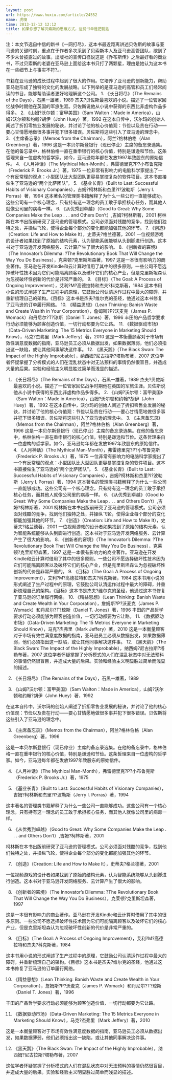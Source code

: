 ```yaml
---
layout: post
url: https://www.huxiu.com/article/24552
name: 虎嗅
time: 2013-12-12 12:12
title: 如果你想了解贝索斯的思维方式，这份书单是把钥匙
---
```

注：本文节选自中信的新书《一网打尽》，这本书最近距离讲述贝佐斯的故事与亚马逊的关键时刻，重点在于作者多次采到了贝索斯本人及亚马逊高管团队，挖到了不少未曾披露过的故事。出版社的宣传口径说这是《乔布斯传》之后最好看的商业书，不过贝索斯的老婆在亚马逊上面给这本书只打了两颗星，理由是她认为这本书在一些细节上与事实不符?。。

书籍在亚马逊的成长过程中起到了很大的作用。它培养了亚马逊的创新能力，帮助亚马逊形成了独特的文化的发展战略。以下列举的是亚马逊的高管和员工们经常阅读的书目，能够帮助读者更好地理解这个公司。 1. 《长日将尽》（The Remains of the Days），石黑一雄著，1989 杰夫?贝佐斯最喜欢的小说。描述了一位管家回忆战争时期他在英国的军旅生涯。贝佐斯说他从小说中获得的东西比非虚构作品多得多。 2. 《山姆?沃尔顿：富甲美国》（Sam Walton：Made in America），山姆?沃尔顿和约翰?胡伊（John Huey）著，1992 在这本自传中，沃尔玛的创始人阐述了折扣零售业发展的秘诀，并讨论了他的核心价值观：节俭以及贵在行动——要心甘情愿地做很多事并犯下很多错误。贝佐斯将这些引入了亚马逊的理念中。 3. 《主席备忘录》（Memos from the Chairman），阿兰?格林伯格（Alan Greenberg）著，1996 这是一本贝尔斯登银行（现已停业）主席的备忘录选集。在他的备忘录中，格林伯格一直在重申银行的核心价值，特别是谦逊和节俭。这条哲理来自一位虚构的哲学家。如今，亚马逊每年都在发放1997年致股东的原始信件。 4. 《人月神话》（The Mythical Man-Month），弗雷德里克?P?小布鲁克斯（Frederick P. Brooks Jr.）著，1975 一位非常有影响力的电脑科学家提出了一个有反常理的观点：小型团队比大型团队更容易掌控复杂的软件项目。这本书直接催生了亚马逊的“两个比萨团队”。 5. 《基业长青》（Built to Last: Successful Habits of Visionary Companies），吉姆?柯林斯和杰里?I?波勒斯（Jerry I. Porras）著，1994 这本著名的管理类书籍解释了为什么一些公司一直能够成功。这些公司有一个核心理念，只有持有这一理念的员工敢于承担核心任务，而其他人就像公司里的病毒一样。 6. 《从优秀到卓越》（Good to Great: Why Some Companies Make the Leap . . . and Others Don’t）,吉姆?柯林斯著，2001 柯林斯在本书出版前研究了亚马逊的管理模式。公司必须面对残酷的竞争，找到他们独特之处，并操纵飞轮，使得企业每个部分的变化都能加强其他的环节。 7. 《创造》（Creation: Life and How to Make It），史蒂夫?格兰德著，2001 一位视频游戏的设计者如果找到了原始的结构元素，认为智能系统能够从头到脚进行创造。这本书对于亚马逊开发网络服务、云计算产生了很大的影响。 8. 《创新者的窘境》（The Innovator’s Dilemma: ?The Revolutionary Book That Will Change the Way You Do Business），克莱顿?克里斯坦森著，1997 这是一本很有影响力的商业著作。亚马逊在开发Kindle和云计算时借用了其中的很多原则。一些公司不愿选择破坏性技术因为它们可能隔离顾客以及破坏它们的核心产业，但是克里斯坦森认为忽视破坏性创新的代价是非常严重的。 9. 《目标》（The Goal: A Process of Ongoing Improvement），艾利?M?高德拉特和杰夫?科克斯著，1984 这本书用小说的形式阐述了生产过程中的原理，它鼓励公司认清运作过程中最大的障碍，并重新梳理自己的架构。《目标》这本书是杰夫?维尔克的圣经，他通过这本书修复了亚马逊的订单履行网络。 10. 《精益思想》（Lean Thinking: Banish Waste and Create Wealth in Your Corporation），詹姆斯?P?沃麦克（James P. Womack）和丹尼尔?T?琼斯（Daniel T. Jones）著，1996 丰田的产品哲学要求行动必须能够为顾客创造价值，一切行动都要为它让路。 11. 《数据驱动市场》（Data-Driven Marketing: The 15 Metrics Everyone in Marketing Should Know），马克?杰弗里（Mark Jeffery）著，2010 这是一本衡量顾客对于市场有效性满意度数据的指南，亚马逊员工必须从数据出发，如果数据薄弱，他们必须指出这一缺陷，或让其他同事解决这件事。 12. 《黑天鹅》（The Black Swan: The Impact of the Highly Improbable），纳西姆?尼古拉斯?塔勒布著，2007 这位学者怀疑掌握了分析模式的人们在混乱状态中对无法预料的事情仍然很盲目，并造成大量的后果。实验和经验主义明显胜过简单而浅显的描述。

1. 《长日将尽》（The Remains of the Days），石黑一雄著，1989 杰夫?贝佐斯最喜欢的小说。描述了一位管家回忆战争时期他在英国的军旅生涯。贝佐斯说他从小说中获得的东西比非虚构作品多得多。 2. 《山姆?沃尔顿：富甲美国》（Sam Walton：Made in America），山姆?沃尔顿和约翰?胡伊（John Huey）著，1992 在这本自传中，沃尔玛的创始人阐述了折扣零售业发展的秘诀，并讨论了他的核心价值观：节俭以及贵在行动——要心甘情愿地做很多事并犯下很多错误。贝佐斯将这些引入了亚马逊的理念中。 3. 《主席备忘录》（Memos from the Chairman），阿兰?格林伯格（Alan Greenberg）著，1996 这是一本贝尔斯登银行（现已停业）主席的备忘录选集。在他的备忘录中，格林伯格一直在重申银行的核心价值，特别是谦逊和节俭。这条哲理来自一位虚构的哲学家。如今，亚马逊每年都在发放1997年致股东的原始信件。 4. 《人月神话》（The Mythical Man-Month），弗雷德里克?P?小布鲁克斯（Frederick P. Brooks Jr.）著，1975 一位非常有影响力的电脑科学家提出了一个有反常理的观点：小型团队比大型团队更容易掌控复杂的软件项目。这本书直接催生了亚马逊的“两个比萨团队”。 5. 《基业长青》（Built to Last: Successful Habits of Visionary Companies），吉姆?柯林斯和杰里?I?波勒斯（Jerry I. Porras）著，1994 这本著名的管理类书籍解释了为什么一些公司一直能够成功。这些公司有一个核心理念，只有持有这一理念的员工敢于承担核心任务，而其他人就像公司里的病毒一样。 6. 《从优秀到卓越》（Good to Great: Why Some Companies Make the Leap . . . and Others Don’t）,吉姆?柯林斯著，2001 柯林斯在本书出版前研究了亚马逊的管理模式。公司必须面对残酷的竞争，找到他们独特之处，并操纵飞轮，使得企业每个部分的变化都能加强其他的环节。 7. 《创造》（Creation: Life and How to Make It），史蒂夫?格兰德著，2001 一位视频游戏的设计者如果找到了原始的结构元素，认为智能系统能够从头到脚进行创造。这本书对于亚马逊开发网络服务、云计算产生了很大的影响。 8. 《创新者的窘境》（The Innovator’s Dilemma: ?The Revolutionary Book That Will Change the Way You Do Business），克莱顿?克里斯坦森著，1997 这是一本很有影响力的商业著作。亚马逊在开发Kindle和云计算时借用了其中的很多原则。一些公司不愿选择破坏性技术因为它们可能隔离顾客以及破坏它们的核心产业，但是克里斯坦森认为忽视破坏性创新的代价是非常严重的。 9. 《目标》（The Goal: A Process of Ongoing Improvement），艾利?M?高德拉特和杰夫?科克斯著，1984 这本书用小说的形式阐述了生产过程中的原理，它鼓励公司认清运作过程中最大的障碍，并重新梳理自己的架构。《目标》这本书是杰夫?维尔克的圣经，他通过这本书修复了亚马逊的订单履行网络。 10. 《精益思想》（Lean Thinking: Banish Waste and Create Wealth in Your Corporation），詹姆斯?P?沃麦克（James P. Womack）和丹尼尔?T?琼斯（Daniel T. Jones）著，1996 丰田的产品哲学要求行动必须能够为顾客创造价值，一切行动都要为它让路。 11. 《数据驱动市场》（Data-Driven Marketing: The 15 Metrics Everyone in Marketing Should Know），马克?杰弗里（Mark Jeffery）著，2010 这是一本衡量顾客对于市场有效性满意度数据的指南，亚马逊员工必须从数据出发，如果数据薄弱，他们必须指出这一缺陷，或让其他同事解决这件事。 12. 《黑天鹅》（The Black Swan: The Impact of the Highly Improbable），纳西姆?尼古拉斯?塔勒布著，2007 这位学者怀疑掌握了分析模式的人们在混乱状态中对无法预料的事情仍然很盲目，并造成大量的后果。实验和经验主义明显胜过简单而浅显的描述。

1. 《长日将尽》（The Remains of the Days），石黑一雄著，1989

2. 《山姆?沃尔顿：富甲美国》（Sam Walton：Made in America），山姆?沃尔顿和约翰?胡伊（John Huey）著，1992

在这本自传中，沃尔玛的创始人阐述了折扣零售业发展的秘诀，并讨论了他的核心价值观：节俭以及贵在行动——要心甘情愿地做很多事并犯下很多错误。贝佐斯将这些引入了亚马逊的理念中。

3. 《主席备忘录》（Memos from the Chairman），阿兰?格林伯格（Alan Greenberg）著，1996

这是一本贝尔斯登银行（现已停业）主席的备忘录选集。在他的备忘录中，格林伯格一直在重申银行的核心价值，特别是谦逊和节俭。这条哲理来自一位虚构的哲学家。如今，亚马逊每年都在发放1997年致股东的原始信件。

4. 《人月神话》（The Mythical Man-Month），弗雷德里克?P?小布鲁克斯（Frederick P. Brooks Jr.）著，1975

5. 《基业长青》（Built to Last: Successful Habits of Visionary Companies），吉姆?柯林斯和杰里?I?波勒斯（Jerry I. Porras）著，1994

这本著名的管理类书籍解释了为什么一些公司一直能够成功。这些公司有一个核心理念，只有持有这一理念的员工敢于承担核心任务，而其他人就像公司里的病毒一样。

6. 《从优秀到卓越》（Good to Great: Why Some Companies Make the Leap . . . and Others Don’t）,吉姆?柯林斯著，2001

柯林斯在本书出版前研究了亚马逊的管理模式。公司必须面对残酷的竞争，找到他们独特之处，并操纵飞轮，使得企业每个部分的变化都能加强其他的环节。

7. 《创造》（Creation: Life and How to Make It），史蒂夫?格兰德著，2001

一位视频游戏的设计者如果找到了原始的结构元素，认为智能系统能够从头到脚进行创造。这本书对于亚马逊开发网络服务、云计算产生了很大的影响。

8. 《创新者的窘境》（The Innovator’s Dilemma: ?The Revolutionary Book That Will Change the Way You Do Business），克莱顿?克里斯坦森著，1997

这是一本很有影响力的商业著作。亚马逊在开发Kindle和云计算时借用了其中的很多原则。一些公司不愿选择破坏性技术因为它们可能隔离顾客以及破坏它们的核心产业，但是克里斯坦森认为忽视破坏性创新的代价是非常严重的。

9. 《目标》（The Goal: A Process of Ongoing Improvement），艾利?M?高德拉特和杰夫?科克斯著，1984

这本书用小说的形式阐述了生产过程中的原理，它鼓励公司认清运作过程中最大的障碍，并重新梳理自己的架构。《目标》这本书是杰夫?维尔克的圣经，他通过这本书修复了亚马逊的订单履行网络。

10. 《精益思想》（Lean Thinking: Banish Waste and Create Wealth in Your Corporation），詹姆斯?P?沃麦克（James P. Womack）和丹尼尔?T?琼斯（Daniel T. Jones）著，1996

丰田的产品哲学要求行动必须能够为顾客创造价值，一切行动都要为它让路。

11. 《数据驱动市场》（Data-Driven Marketing: The 15 Metrics Everyone in Marketing Should Know），马克?杰弗里（Mark Jeffery）著，2010

这是一本衡量顾客对于市场有效性满意度数据的指南，亚马逊员工必须从数据出发，如果数据薄弱，他们必须指出这一缺陷，或让其他同事解决这件事。

12. 《黑天鹅》（The Black Swan: The Impact of the Highly Improbable），纳西姆?尼古拉斯?塔勒布著，2007

这位学者怀疑掌握了分析模式的人们在混乱状态中对无法预料的事情仍然很盲目，并造成大量的后果。实验和经验主义明显胜过简单而浅显的描述。

